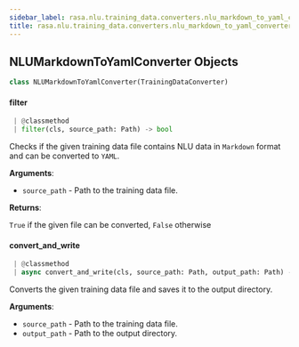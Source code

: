 ```yaml
---
sidebar_label: rasa.nlu.training_data.converters.nlu_markdown_to_yaml_converter
title: rasa.nlu.training_data.converters.nlu_markdown_to_yaml_converter
---
```


## NLUMarkdownToYamlConverter Objects

```python
class NLUMarkdownToYamlConverter(TrainingDataConverter)
```

#### filter

```python
 | @classmethod
 | filter(cls, source_path: Path) -> bool
```

Checks if the given training data file contains NLU data in `Markdown` format
and can be converted to `YAML`.

**Arguments**:

- `source_path` - Path to the training data file.
  

**Returns**:

  `True` if the given file can be converted, `False` otherwise

#### convert\_and\_write

```python
 | @classmethod
 | async convert_and_write(cls, source_path: Path, output_path: Path) -> None
```

Converts the given training data file and saves it to the output directory.

**Arguments**:

- `source_path` - Path to the training data file.
- `output_path` - Path to the output directory.

